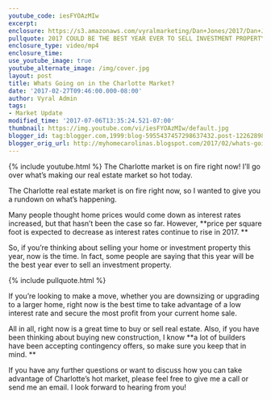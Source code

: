 ```yaml
---
youtube_code: iesFYOAzMIw
excerpt:
enclosure: https://s3.amazonaws.com/vyralmarketing/Dan+Jones/2017/Dan+Jones+Home+Selling+Team-+The+Charlotte+Market+is+On+Fire.mp4
pullquote: 2017 COULD BE THE BEST YEAR EVER TO SELL INVESTMENT PROPERTY.
enclosure_type: video/mp4
enclosure_time:
use_youtube_image: true
youtube_alternate_image: /img/cover.jpg
layout: post
title: Whats Going on in the Charlotte Market?
date: '2017-02-27T09:46:00.000-08:00'
author: Vyral Admin
tags:
- Market Update
modified_time: '2017-07-06T13:35:24.521-07:00'
thumbnail: https://img.youtube.com/vi/iesFYOAzMIw/default.jpg
blogger_id: tag:blogger.com,1999:blog-5955437457298637432.post-1226289800987343141
blogger_orig_url: http://myhomecarolinas.blogspot.com/2017/02/whats-going-on-in-charlotte-market.html
---
```

{% include youtube.html %}
The Charlotte market is on fire right now! I’ll go over what’s making our real estate market so hot today.  

The Charlotte real estate market is on fire right now, so I wanted to give you a rundown on what’s happening.

Many people thought home prices would come down as interest rates increased, but that hasn’t been the case so far. However, **price per square foot is expected to decrease as interest rates continue to rise in 2017. **

So, if you’re thinking about selling your home or investment property this year, now is the time. In fact, some people are saying that this year will be the best year ever to sell an investment property.

{% include pullquote.html %}

If you’re looking to make a move, whether you are downsizing or upgrading to a larger home, right now is the best time to take advantage of a low interest rate and secure the most profit from your current home sale.

All in all, right now is a great time to buy or sell real estate. Also, if you have been thinking about buying new construction, I know **a lot of builders have been accepting contingency offers, so make sure you keep that in mind. **

If you have any further questions or want to discuss how you can take advantage of Charlotte’s hot market, please feel free to give me a call or send me an email. I look forward to hearing from you!
